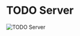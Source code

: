 # TODO Server

![TODO Server](https://github.com/fabalcu97/todo-server/workflows/TODO%20Server%20Deploy/badge.svg)
